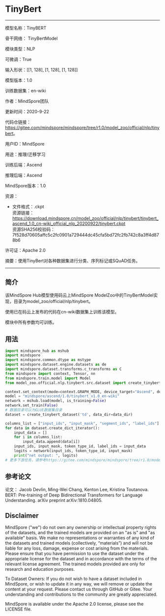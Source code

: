 # TinyBert

---

模型名称：TinyBERT

骨干网络： TinyBertModel

模块类型：NLP

可微调：True

输入形状：[[1, 128], [1, 128], [1, 128]]

模型版本：1.0

训练数据集：en-wiki

作者：MindSpore团队

更新时间：2020-9-22

代码仓链接：<https://gitee.com/mindspore/mindspore/tree/r1.0/model_zoo/official/nlp/tinybert>。

用户ID：MindSpore

用途：推理/迁移学习

训练后端：Ascend

推理后端：Ascend

MindSpore版本：1.0

资源：

  -
    文件格式：.ckpt  
    资源链接：<https://download.mindspore.cn/model_zoo/official/nlp/tinybert/tinybert_ascend_1.0_cn-wiki_official_nlp_20200922/tinybert.ckpt>  
    资源SHA256校验码： 7f528d70605affc5c2fc0901a729444dc45cfa5bd72fc2fb742c8a3ff4d878b6

许可证：Apache 2.0

摘要：使用TinyBert对各种数据集进行分类、序列标记或SQuAD任务。

---

## 简介

该MindSpore Hub模型使用码云上MindSpore ModelZoo中的TinyBertModel实现，目录为model_zoo/official/nlp/tinybert。

使用已在码云上发布的代码在cn-wiki数据集上训练该模型。

模块中所有参数均可训练。

## 用法

```python
import mindspore_hub as mshub
import mindspore
import mindspore.common.dtype as mstype
import mindspore.dataset.engine.datasets as de
import mindspore.dataset.transforms.c_transforms as C
from mindspore import context, Tensor, nn
from mindspore.train.model import Model
from model_zoo.official.nlp.tinybert.src.dataset import create_tinybert_dataset

context.set_context(mode=context.GRAPH_MODE, device_target="Ascend", device_id=0)
model = "mindspore/ascend/1.0/tinybert_v1.0_en-wiki"
network = mshub.load(model, is_training=False)
network.set_train(False)
# 数据目录可以为GLUE数据集目录
dataset = create_tinybert_dataset('td', data_dir=data_dir)

columns_list = ["input_ids", "input_mask", "segment_ids", "label_ids"]
for data in dataset.create_dict_iterator():
    input_data = []
    for i in columns_list:
        input_data.append(data[i])
    input_ids, input_mask, token_type_id, label_ids = input_data
    logits = network(input_ids, token_type_id, input_mask)
    print("net output: ", logits)
# 更多下游任务，请参考https://gitee.com/mindspore/mindspore/tree/r1.0/model_zoo/official/nlp/tinybert
```

## 参考论文

论文： Jacob Devlin, Ming-Wei Chang, Kenton Lee, Kristina Toutanova. BERT: Pre-training of Deep Bidirectional Transformers for Language Understanding. arXiv preprint arXiv:1810.04805.

## Disclaimer

MindSpore ("we") do not own any ownership or intellectual property rights of the datasets, and the trained models are provided on an "as is" and "as available" basis. We make no representations or warranties of any kind of the datasets and trained models (collectively, “materials”) and will not be liable for any loss, damage, expense or cost arising from the materials. Please ensure that you have permission to use the dataset under the appropriate license for the dataset and in accordance with the terms of the relevant license agreement. The trained models provided are only for research and education purposes.

To Dataset Owners: If you do not wish to have a dataset included in MindSpore, or wish to update it in any way, we will remove or update the content at your request. Please contact us through GitHub or Gitee. Your understanding and contributions to the community are greatly appreciated.

MindSpore is available under the Apache 2.0 license, please see the LICENSE file.